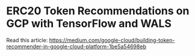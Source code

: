 # ERC20 Token Recommendations on GCP with TensorFlow and WALS

Read this article: https://medium.com/google-cloud/building-token-recommender-in-google-cloud-platform-1be5a54698eb